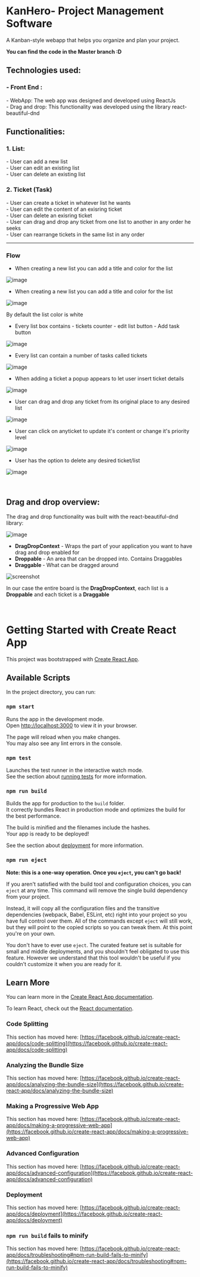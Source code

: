 <h1>KanHero- Project Management Software</h1>
A Kanban-style webapp that helps you organize and plan your project.

<b>You can find the code in the Master branch :D</b>
<br>
<h2>Technologies used:</h2>
 <h3> - Front End :</h3>
      - WebApp: The web app was designed and developed using ReactJs <br>
      - Drag and drop: This functionality was developed using the library react-beautiful-dnd 
      
 <h2>Functionalities:</h2>
   <h3>  1. List: </h3>
        - User can add a new list<br>
        - User can edit an existing list<br>
        - User can delete an existing list<br>
        
   <h3>  2. Ticket (Task)</h3>
        - User can create a ticket in whatever list he wants<br>
        - User can edit the content of an exisring ticket<br>
        - User can delete an exisring ticket<br>
        - User can drag and drop any ticket from one list to another in any order he seeks<br>
        - User can rearrange tickets in the same list in any order<br>

  <hr> 
  
  <h3>Flow</h3>
   
  - When creating a new list you can add a title and color for the list
  
 ![image](https://user-images.githubusercontent.com/92730472/147390640-14dc5e81-26db-4ee7-b18b-f79534b53730.png)
  
  - When creating a new list you can add a title and color for the list

 ![image](https://user-images.githubusercontent.com/92730472/147390727-c5a1cb83-7362-4939-a969-27dcac0011ab.png)

  By default the list color is white
  
   - Every list box contains 
    - tickets counter
    - edit list button 
    - Add task button 
    
![image](https://user-images.githubusercontent.com/92730472/147390855-64694747-f62d-420d-9eb3-87488df6aa2b.png)

  - Every list can contain a number of tasks called tickets
  
![image](https://user-images.githubusercontent.com/92730472/147390874-e65edc21-dc8c-4cbc-bbd9-bdb2317b409c.png)

  - When adding a ticket a popup appears to let user insert ticket details 

![image](https://user-images.githubusercontent.com/92730472/147390898-26204419-6128-49d0-9273-b186add20632.png)

  - User can drag and drop any ticket from its original place to any desired list
  
![image](https://user-images.githubusercontent.com/92730472/147391632-c5637916-87f8-4b42-acd0-c76506d34587.png)

  - User can click on anyticket to update it's content or change it's priority level
  
 ![image](https://user-images.githubusercontent.com/92730472/147390993-a0a218ca-a5ea-404d-90ad-a96e53686635.png)

 
  - User has the option to delete any desired ticket/list

![image](https://user-images.githubusercontent.com/92730472/147390944-0a6ff0d2-9d96-48a1-935c-9a49e0b568c3.png)


<br>
<h2>Drag and drop overview:</h2>
The drag and drop functionality was built with the react-beautiful-dnd library: 

![image](https://user-images.githubusercontent.com/92730472/147391042-0bb5f9c3-8cf2-4f78-aa24-2e17d4186db4.png)

  - <b> DragDropContext</b>  - Wraps the part of your application you want to have drag and drop enabled for
  - <b>Droppable</b>  - An area that can be dropped into. Contains Draggables
  - <b>Draggable </b> - What can be dragged around

![screenshot](https://user-images.githubusercontent.com/92730472/147391724-7caf006e-bc05-45af-a59e-b60471585075.png)

In our case the entire board is the <b> DragDropContext</b>, each list is a <b>Droppable</b>  and each ticket is a <b>Draggable </b> 

<br/>

 # Getting Started with Create React App

This project was bootstrapped with [Create React App](https://github.com/facebook/create-react-app).

## Available Scripts

In the project directory, you can run:

### `npm start`

Runs the app in the development mode.\
Open [http://localhost:3000](http://localhost:3000) to view it in your browser.

The page will reload when you make changes.\
You may also see any lint errors in the console.

### `npm test`

Launches the test runner in the interactive watch mode.\
See the section about [running tests](https://facebook.github.io/create-react-app/docs/running-tests) for more information.

### `npm run build`

Builds the app for production to the `build` folder.\
It correctly bundles React in production mode and optimizes the build for the best performance.

The build is minified and the filenames include the hashes.\
Your app is ready to be deployed!

See the section about [deployment](https://facebook.github.io/create-react-app/docs/deployment) for more information.

### `npm run eject`

**Note: this is a one-way operation. Once you `eject`, you can't go back!**

If you aren't satisfied with the build tool and configuration choices, you can `eject` at any time. This command will remove the single build dependency from your project.

Instead, it will copy all the configuration files and the transitive dependencies (webpack, Babel, ESLint, etc) right into your project so you have full control over them. All of the commands except `eject` will still work, but they will point to the copied scripts so you can tweak them. At this point you're on your own.

You don't have to ever use `eject`. The curated feature set is suitable for small and middle deployments, and you shouldn't feel obligated to use this feature. However we understand that this tool wouldn't be useful if you couldn't customize it when you are ready for it.

## Learn More

You can learn more in the [Create React App documentation](https://facebook.github.io/create-react-app/docs/getting-started).

To learn React, check out the [React documentation](https://reactjs.org/).

### Code Splitting

This section has moved here: [https://facebook.github.io/create-react-app/docs/code-splitting](https://facebook.github.io/create-react-app/docs/code-splitting)

### Analyzing the Bundle Size

This section has moved here: [https://facebook.github.io/create-react-app/docs/analyzing-the-bundle-size](https://facebook.github.io/create-react-app/docs/analyzing-the-bundle-size)

### Making a Progressive Web App

This section has moved here: [https://facebook.github.io/create-react-app/docs/making-a-progressive-web-app](https://facebook.github.io/create-react-app/docs/making-a-progressive-web-app)

### Advanced Configuration

This section has moved here: [https://facebook.github.io/create-react-app/docs/advanced-configuration](https://facebook.github.io/create-react-app/docs/advanced-configuration)

### Deployment

This section has moved here: [https://facebook.github.io/create-react-app/docs/deployment](https://facebook.github.io/create-react-app/docs/deployment)

### `npm run build` fails to minify

This section has moved here: [https://facebook.github.io/create-react-app/docs/troubleshooting#npm-run-build-fails-to-minify](https://facebook.github.io/create-react-app/docs/troubleshooting#npm-run-build-fails-to-minify)
 
